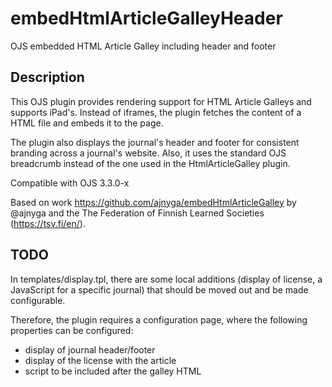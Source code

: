 # embedHtmlArticleGalleyHeader
OJS embedded HTML Article Galley including header and footer 

## Description
This OJS plugin provides rendering support for HTML Article Galleys and supports iPad's. Instead of iframes, the plugin fetches the content of a HTML file and embeds it to the page.

The plugin also displays the journal's header and footer for consistent branding across a journal's website. Also, it uses the standard OJS breadcrumb instead of the one used in the HtmlArticleGalley plugin.

Compatible with OJS 3.3.0-x

Based on work https://github.com/ajnyga/embedHtmlArticleGalley by @ajnyga and the The Federation of Finnish Learned Societies (https://tsv.fi/en/).

## TODO
In templates/display.tpl, there are some local additions (display of license, a JavaScript for a specific journal) that should be moved out and be made configurable.

Therefore, the plugin requires a configuration page, where the following properties can be configured:

- display of journal header/footer 
- display of the license with the article
- script to be included after the galley HTML
